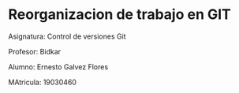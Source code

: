 # Reorganizacion de trabajo en GIT

Asignatura: Control de versiones Git

Profesor: Bidkar

Alumno: Ernesto Galvez Flores

MAtricula: 19030460